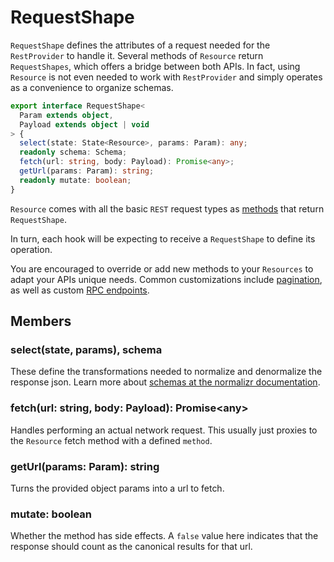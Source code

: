 # RequestShape

`RequestShape` defines the attributes of a request needed for the `RestProvider` to handle
it. Several methods of `Resource` return `RequestShapes`, which offers a bridge between
both APIs. In fact, using `Resource` is not even needed to work with `RestProvider` and
simply operates as a convenience to organize schemas.

```typescript
export interface RequestShape<
  Param extends object,
  Payload extends object | void
> {
  select(state: State<Resource>, params: Param): any;
  readonly schema: Schema;
  fetch(url: string, body: Payload): Promise<any>;
  getUrl(params: Param): string;
  readonly mutate: boolean;
}
```

`Resource` comes with all the basic `REST` request types as [methods](./Resource.md#request-shapes) that return
`RequestShape`.

In turn, each hook will be expecting to receive a `RequestShape` to define its
operation.

You are encouraged to override or add new methods to your `Resources` to adapt
your APIs unique needs. Common customizations include [pagination](../guides/pagination.md), as well
as custom [RPC endpoints](../guides/rpc.md).

## Members

### select(state, params), schema

These define the transformations needed to normalize and denormalize the response json.
Learn more about [schemas at the normalizr documentation](https://github.com/paularmstrong/normalizr/blob/master/docs/api.md#schema).

### fetch(url: string, body: Payload): Promise\<any>

Handles performing an actual network request. This usually just proxies to the `Resource`
fetch method with a defined `method`.

### getUrl(params: Param): string

Turns the provided object params into a url to fetch.

### mutate: boolean

Whether the method has side effects. A `false` value here indicates that the response should
count as the canonical results for that url.
